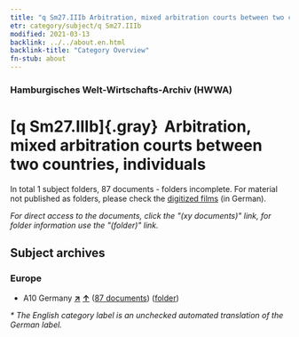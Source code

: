 ```yaml
---
title: "q Sm27.IIIb Arbitration, mixed arbitration courts between two countries, individuals"
etr: category/subject/q Sm27.IIIb
modified: 2021-03-13
backlink: ../../about.en.html
backlink-title: "Category Overview"
fn-stub: about
---
```


### Hamburgisches Welt-Wirtschafts-Archiv (HWWA)
# [q Sm27.IIIb]{.gray}&#8201; Arbitration, mixed arbitration courts between two countries, individuals&#160; 





In total 1 subject folders, 87 documents - folders incomplete.
For material not published as folders, please check the [digitized films](/film/h1_sh) (in German).

_For direct access to the documents, click the "(xy documents)" link, for folder information use the "(folder)" link._

## Subject archives



### Europe

- A10 Germany [**&nearr;**](../../../geo/i/126128/about.en.html "Germany (all folders)") [**&uarr;**](../../../geo/about.en.html#A10 "Country category system") (<a href="https://pm20.zbw.eu/dfgview/sh/126128,145978" title="about: Germany : Arbitration, mixed arbitration courts between two countries, individuals" target="_blank">87 documents</a>) ([folder](../../../../folder/sh/1261xx/126128/1459xx/145978/about.en.html))


_* The English category label is an unchecked automated translation of the German label._

